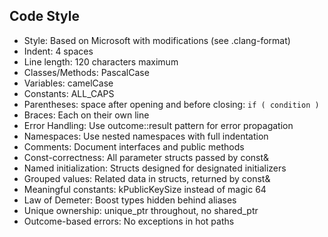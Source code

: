 ## Code Style
- Style: Based on Microsoft with modifications (see .clang-format)
- Indent: 4 spaces
- Line length: 120 characters maximum
- Classes/Methods: PascalCase
- Variables: camelCase
- Constants: ALL_CAPS
- Parentheses: space after opening and before closing: `if ( condition )`
- Braces: Each on their own line
- Error Handling: Use outcome::result<T> pattern for error propagation
- Namespaces: Use nested namespaces with full indentation
- Comments: Document interfaces and public methods
- Const-correctness: All parameter structs passed by const&
- Named initialization: Structs designed for designated initializers
- Grouped values: Related data in structs, returned by const&
- Meaningful constants: kPublicKeySize instead of magic 64
- Law of Demeter: Boost types hidden behind aliases
- Unique ownership: unique_ptr throughout, no shared_ptr
- Outcome-based errors: No exceptions in hot paths
